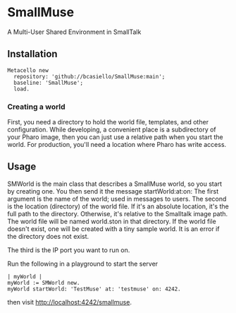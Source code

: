 # SmallMuse
A Multi-User Shared Environment in SmallTalk

## Installation

```smalltalk
Metacello new
  repository: 'github://bcasiello/SmallMuse:main';
  baseline: 'SmallMuse';
  load.
```

### Creating a world

First, you need a directory to hold the world file, templates, and other configuration.
While developing, a convenient place is a subdirectory of your Pharo image, then you can just use a relative path when you start the world.
For production, you'll need a location where Pharo has write access.

## Usage
SMWorld is the main class that describes a SmallMuse world, so you start by creating one.
You then send it the message startWorld:&#8203;at:&#8203;on:
The first argument is the name of the world; used in messages to users.
The second is the location (directory) of the world file. If it's an absolute location, it's the full path to the directory. Otherwise, it's relative to the Smalltalk image path. The world file will be named world.ston in that directory. If the world file doesn't exist, one will be created with a tiny sample world. It is an error if the directory does not exist.

The third is the IP port you want to run on.

Run the following in a playground to start the server

```smalltalk
| myWorld |
myWorld := SMWorld new.
myWorld startWorld: 'TestMuse' at: 'testmuse' on: 4242.
```

then visit [http://localhost:4242/smallmuse](http://localhost:4242/smallmuse).
